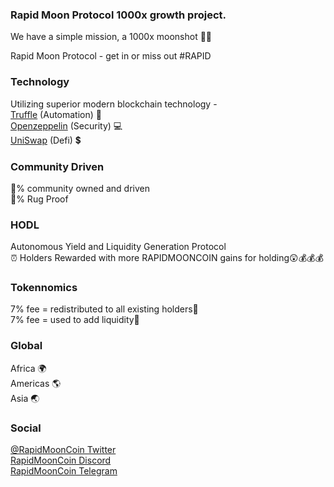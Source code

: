 ### Rapid Moon Protocol 1000x growth project. 
We have a simple mission, a 1000x moonshot :rocket::moon:<br />

Rapid Moon Protocol - get in or miss out #RAPID

### Technology
Utilizing superior modern blockchain technology - 
<br /> [Truffle](https://www.trufflesuite.com/) (Automation) :bicyclist: <br /> [Openzeppelin](https://openzeppelin.com/) (Security) :computer: <br /> [UniSwap](https://uniswap.org/) (Defi) :heavy_dollar_sign:

### Community Driven
:100:% community owned and driven <br />
:100:% Rug Proof 

### HODL
Autonomous Yield and Liquidity Generation Protocol<br />
:alarm_clock: Holders Rewarded with more RAPIDMOONCOIN gains for holding:astonished::moneybag::moneybag::moneybag:

### Tokennomics
7% fee = redistributed to all existing holders:couple_with_heart:<br />
7% fee = used to add liquidity:money_with_wings:

### Global

Africa :earth_africa: <br />
Americas :earth_americas: <br />
Asia :earth_asia:<br />

### Social
[@RapidMoonCoin Twitter](https://twitter.com/RapidMoonCoin)   <br />
[RapidMoonCoin Discord](https://discord.gg/7eN8BMYYdh)  <br />
[RapidMoonCoin Telegram](https://t.me/rapidmooncoin)  <br />


<!--
**RapidMoonCoin/RapidMoonCoin** is a ✨ _special_ ✨ repository because its `README.md` (this file) appears on your GitHub profile.

Here are some ideas to get you started:

- 🔭 I’m currently working on ...
- 🌱 I’m currently learning ...
- 👯 I’m looking to collaborate on ...
- 🤔 I’m looking for help with ...
- 💬 Ask me about ...
- 📫 How to reach me: ...
- 😄 Pronouns: ...
- ⚡ Fun fact: ...
-->

